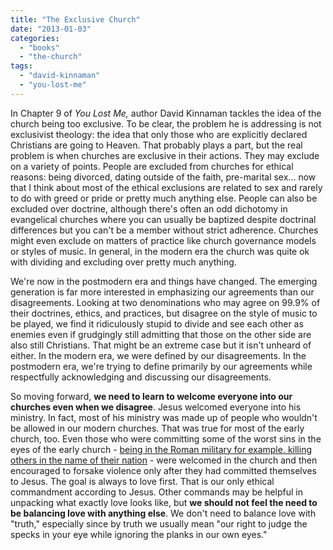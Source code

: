 ```yaml
---
title: "The Exclusive Church"
date: "2013-01-03"
categories: 
  - "books"
  - "the-church"
tags: 
  - "david-kinnaman"
  - "you-lost-me"
---
```


In Chapter 9 of _You Lost Me,_ author David Kinnaman tackles the idea of the church being too exclusive. To be clear, the problem he is addressing is not exclusivist theology: the idea that only those who are explicitly declared Christians are going to Heaven. That probably plays a part, but the real problem is when churches are exclusive in their actions. They may exclude on a variety of points. People are excluded from churches for ethical reasons: being divorced, dating outside of the faith, pre-marital sex... now that I think about most of the ethical exclusions are related to sex and rarely to do with greed or pride or pretty much anything else. People can also be excluded over doctrine, although there's often an odd dichotomy in evangelical churches where you can usually be baptized despite doctrinal differences but you can't be a member without strict adherence. Churches might even exclude on matters of practice like church governance models or styles of music. In general, in the modern era the church was quite ok with dividing and excluding over pretty much anything.

<!--more-->We're now in the postmodern era and things have changed. The emerging generation is far more interested in emphasizing our agreements than our disagreements. Looking at two denominations who may agree on 99.9% of their doctrines, ethics, and practices, but disagree on the style of music to be played, we find it ridiculously stupid to divide and see each other as enemies even if grudgingly still admitting that those on the other side are also still Christians. That might be an extreme case but it isn't unheard of either. In the modern era, we were defined by our disagreements. In the postmodern era, we're trying to define primarily by our agreements while respectfully acknowledging and discussing our disagreements.

So moving forward, **we need to learn to welcome everyone into our churches even when we disagree**. Jesus welcomed everyone into his ministry. In fact, most of his ministry was made up of people who wouldn't be allowed in our modern churches. That was true for most of the early church, too. Even those who were committing some of the worst sins in the eyes of the early church - [being in the Roman military for example. killing others in the name of their nation](http://anabaptistredux.com/early-church-pacifism/ "Early Church Pacifism") - were welcomed in the church and then encouraged to forsake violence only after they had committed themselves to Jesus. The goal is always to love first. That is our only ethical commandment according to Jesus. Other commands may be helpful in unpacking what exactly love looks like, but **we should not feel the need to be balancing love with anything else**. We don't need to balance love with "truth," especially since by truth we usually mean "our right to judge the specks in your eye while ignoring the planks in our own eyes."
